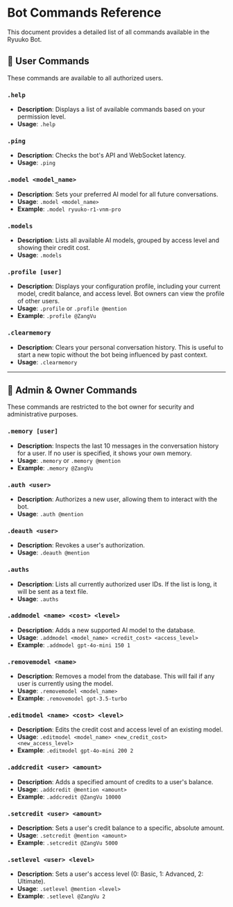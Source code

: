 # Bot Commands Reference

This document provides a detailed list of all commands available in the Ryuuko Bot.

## 👤 User Commands

These commands are available to all authorized users.

### `.help`

-   **Description**: Displays a list of available commands based on your permission level.
-   **Usage**: `.help`

### `.ping`

-   **Description**: Checks the bot's API and WebSocket latency.
-   **Usage**: `.ping`

### `.model <model_name>`

-   **Description**: Sets your preferred AI model for all future conversations.
-   **Usage**: `.model <model_name>`
-   **Example**: `.model ryuuko-r1-vnm-pro`

### `.models`

-   **Description**: Lists all available AI models, grouped by access level and showing their credit cost.
-   **Usage**: `.models`

### `.profile [user]`

-   **Description**: Displays your configuration profile, including your current model, credit balance, and access level. Bot owners can view the profile of other users.
-   **Usage**: `.profile` or `.profile @mention`
-   **Example**: `.profile @ZangVu`

### `.clearmemory`

-   **Description**: Clears your personal conversation history. This is useful to start a new topic without the bot being influenced by past context.
-   **Usage**: `.clearmemory`

---

## 👑 Admin & Owner Commands

These commands are restricted to the bot owner for security and administrative purposes.

### `.memory [user]`

-   **Description**: Inspects the last 10 messages in the conversation history for a user. If no user is specified, it shows your own memory.
-   **Usage**: `.memory` or `.memory @mention`
-   **Example**: `.memory @ZangVu`

### `.auth <user>`

-   **Description**: Authorizes a new user, allowing them to interact with the bot.
-   **Usage**: `.auth @mention`

### `.deauth <user>`

-   **Description**: Revokes a user's authorization.
-   **Usage**: `.deauth @mention`

### `.auths`

-   **Description**: Lists all currently authorized user IDs. If the list is long, it will be sent as a text file.
-   **Usage**: `.auths`

### `.addmodel <name> <cost> <level>`

-   **Description**: Adds a new supported AI model to the database.
-   **Usage**: `.addmodel <model_name> <credit_cost> <access_level>`
-   **Example**: `.addmodel gpt-4o-mini 150 1`

### `.removemodel <name>`

-   **Description**: Removes a model from the database. This will fail if any user is currently using the model.
-   **Usage**: `.removemodel <model_name>`
-   **Example**: `.removemodel gpt-3.5-turbo`

### `.editmodel <name> <cost> <level>`

-   **Description**: Edits the credit cost and access level of an existing model.
-   **Usage**: `.editmodel <model_name> <new_credit_cost> <new_access_level>`
-   **Example**: `.editmodel gpt-4o-mini 200 2`

### `.addcredit <user> <amount>`

-   **Description**: Adds a specified amount of credits to a user's balance.
-   **Usage**: `.addcredit @mention <amount>`
-   **Example**: `.addcredit @ZangVu 10000`

### `.setcredit <user> <amount>`

-   **Description**: Sets a user's credit balance to a specific, absolute amount.
-   **Usage**: `.setcredit @mention <amount>`
-   **Example**: `.setcredit @ZangVu 5000`

### `.setlevel <user> <level>`

-   **Description**: Sets a user's access level (0: Basic, 1: Advanced, 2: Ultimate).
-   **Usage**: `.setlevel @mention <level>`
-   **Example**: `.setlevel @ZangVu 2`
